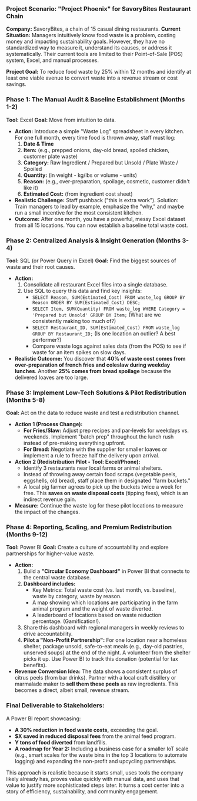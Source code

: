 ### **Project Scenario: "Project Phoenix" for SavoryBites Restaurant Chain**

**Company:** SavoryBites, a chain of 15 casual dining restaurants.
**Current Situation:** Managers intuitively know food waste is a problem, costing money and impacting sustainability goals. However, they have no standardized way to measure it, understand its causes, or address it systematically. Their current tools are limited to their Point-of-Sale (POS) system, Excel, and manual processes.

**Project Goal:** To reduce food waste by 25% within 12 months and identify at least one viable avenue to convert waste into a revenue stream or cost savings.

### **Phase 1: The Manual Audit & Baseline Establishment (Months 1-2)**

**Tool:** Excel
**Goal:** Move from intuition to data.

- **Action:** Introduce a simple "Waste Log" spreadsheet in every kitchen. For one full month, every time food is thrown away, staff must log:
    1. **Date & Time**
    2. **Item:** (e.g., prepped onions, day-old bread, spoiled chicken, customer plate waste)
    3. **Category:** Raw Ingredient / Prepared but Unsold / Plate Waste / Spoiled
    4. **Quantity:** (in weight - kg/lbs or volume - units)
    5. **Reason:** (e.g., over-preparation, spoilage, cosmetic, customer didn't like it)
    6. **Estimated Cost:** (from ingredient cost sheet)
- **Realistic Challenge:** Staff pushback ("this is extra work"). Solution: Train managers to lead by example, emphasize the "why," and maybe run a small incentive for the most consistent kitchen.
- **Outcome:** After one month, you have a powerful, messy Excel dataset from all 15 locations. You can now establish a baseline total waste cost.

### **Phase 2: Centralized Analysis & Insight Generation (Months 3-4)**

**Tool:** SQL (or Power Query in Excel)
**Goal:** Find the biggest sources of waste and their root causes.

- **Action:**
    1. Consolidate all restaurant Excel files into a single database.
    2. Use SQL to query this data and find key insights:
        - `SELECT Reason, SUM(Estimated_Cost) FROM waste_log GROUP BY Reason ORDER BY SUM(Estimated_Cost) DESC;`
        - `SELECT Item, SUM(Quantity) FROM waste_log WHERE Category = 'Prepared but Unsold' GROUP BY Item;` (What are we consistently making too much of?)
        - `SELECT Restaurant_ID, SUM(Estimated_Cost) FROM waste_log GROUP BY Restaurant_ID;` (Is one location an outlier? A best performer?)
        - Compare waste logs against sales data (from the POS) to see if waste for an item spikes on slow days.
- **Realistic Outcome:** You discover that **40% of waste cost comes from over-preparation of french fries and coleslaw during weekday lunches**. Another **25% comes from bread spoilage** because the delivered loaves are too large.

### **Phase 3: Implement Low-Tech Solutions & Pilot Redistribution (Months 5-8)**

**Goal:** Act on the data to reduce waste and test a redistribution channel.

- **Action 1 (Process Change):**
    - **For Fries/Slaw:** Adjust prep recipes and par-levels for weekdays vs. weekends. Implement "batch prep" throughout the lunch rush instead of pre-making everything upfront.
    - **For Bread:** Negotiate with the supplier for smaller loaves or implement a rule to freeze half the delivery upon arrival.
- **Action 2 (Redistribution Pilot - Tool: Excel/Phone):**
    - Identify 3 restaurants near local farms or animal shelters.
    - Instead of throwing away certain food scraps (vegetable peels, eggshells, old bread), staff place them in designated "farm buckets."
    - A local pig farmer agrees to pick up the buckets twice a week for free. This **saves on waste disposal costs** (tipping fees), which is an indirect revenue gain.
- **Measure:** Continue the waste log for these pilot locations to measure the impact of the changes.

### **Phase 4: Reporting, Scaling, and Premium Redistribution (Months 9-12)**

**Tool:** Power BI
**Goal:** Create a culture of accountability and explore partnerships for higher-value waste.

- **Action:**
    1. Build a **"Circular Economy Dashboard"** in Power BI that connects to the central waste database.
    2. **Dashboard includes:**
        - Key Metrics: Total waste cost (vs. last month, vs. baseline), waste by category, waste by reason.
        - A map showing which locations are participating in the farm animal program and the weight of waste diverted.
        - A leaderboard of locations based on waste reduction percentage. (Gamification!).
    3. Share this dashboard with regional managers in weekly reviews to drive accountability.
    4. **Pilot a "Non-Profit Partnership":** For one location near a homeless shelter, package unsold, safe-to-eat meals (e.g., day-old pastries, unserved soups) at the end of the night. A volunteer from the shelter picks it up. Use Power BI to track this donation (potential for tax benefits).
- **Revenue Conversion Idea:** The data shows a consistent surplus of citrus peels (from bar drinks). Partner with a local craft distillery or marmalade maker to **sell them these peels** as raw ingredients. This becomes a direct, albeit small, revenue stream.

### **Final Deliverable to Stakeholders:**

A Power BI report showcasing:

- **A 30% reduction in food waste costs,** exceeding the goal.
- **$X saved in reduced disposal fees** from the animal feed program.
- **Y tons of food diverted** from landfills.
- **A roadmap for Year 2:** Including a business case for a smaller IoT scale (e.g., smart scales for the waste bins in the top 3 locations to automate logging) and expanding the non-profit and upcycling partnerships.

This approach is realistic because it starts small, uses tools the company likely already has, proves value quickly with manual data, and uses that value to justify more sophisticated steps later. It turns a cost center into a story of efficiency, sustainability, and community engagement.
